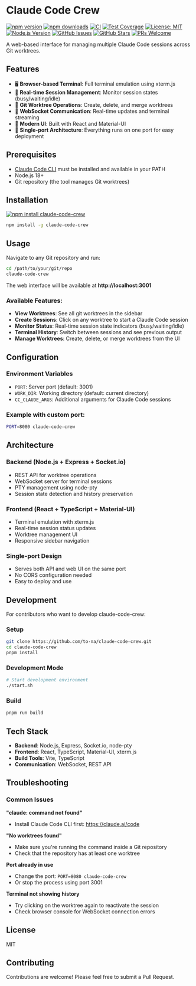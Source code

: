 # Claude Code Crew

[![npm version](https://badge.fury.io/js/claude-code-crew.svg)](https://www.npmjs.com/package/claude-code-crew)
[![npm downloads](https://img.shields.io/npm/dm/claude-code-crew.svg)](https://www.npmjs.com/package/claude-code-crew)
[![CI](https://github.com/to-na/claude-code-crew/actions/workflows/ci.yml/badge.svg)](https://github.com/to-na/claude-code-crew/actions/workflows/ci.yml)
[![Test Coverage](https://github.com/to-na/claude-code-crew/actions/workflows/coverage.yml/badge.svg)](https://github.com/to-na/claude-code-crew/actions/workflows/coverage.yml)
[![License: MIT](https://img.shields.io/badge/License-MIT-yellow.svg)](https://opensource.org/licenses/MIT)
[![Node.js Version](https://img.shields.io/node/v/claude-code-crew.svg)](https://nodejs.org)
[![GitHub Issues](https://img.shields.io/github/issues/to-na/claude-code-crew.svg)](https://github.com/to-na/claude-code-crew/issues)
[![GitHub Stars](https://img.shields.io/github/stars/to-na/claude-code-crew.svg)](https://github.com/to-na/claude-code-crew/stargazers)
[![PRs Welcome](https://img.shields.io/badge/PRs-welcome-brightgreen.svg)](https://github.com/to-na/claude-code-crew/pulls)

A web-based interface for managing multiple Claude Code sessions across Git worktrees.

## Features

- 🖥️ **Browser-based Terminal**: Full terminal emulation using xterm.js
- 🔄 **Real-time Session Management**: Monitor session states (busy/waiting/idle)
- 🌳 **Git Worktree Operations**: Create, delete, and merge worktrees
- 🔌 **WebSocket Communication**: Real-time updates and terminal streaming
- 🎨 **Modern UI**: Built with React and Material-UI
- 📱 **Single-port Architecture**: Everything runs on one port for easy deployment

## Prerequisites

- [Claude Code CLI](https://claude.ai/code) must be installed and available in your PATH
- Node.js 18+ 
- Git repository (the tool manages Git worktrees)

## Installation

[![npm install claude-code-crew](https://nodei.co/npm/claude-code-crew.png?mini=true)](https://npmjs.org/package/claude-code-crew)

```bash
npm install -g claude-code-crew
```

## Usage

Navigate to any Git repository and run:

```bash
cd /path/to/your/git/repo
claude-code-crew
```

The web interface will be available at **http://localhost:3001**

### Available Features:
- **View Worktrees**: See all git worktrees in the sidebar
- **Create Sessions**: Click on any worktree to start a Claude Code session
- **Monitor Status**: Real-time session state indicators (busy/waiting/idle)
- **Terminal History**: Switch between sessions and see previous output
- **Manage Worktrees**: Create, delete, or merge worktrees from the UI

## Configuration

### Environment Variables

- `PORT`: Server port (default: 3001)
- `WORK_DIR`: Working directory (default: current directory)
- `CC_CLAUDE_ARGS`: Additional arguments for Claude Code sessions

### Example with custom port:
```bash
PORT=8080 claude-code-crew
```

## Architecture

### Backend (Node.js + Express + Socket.io)
- REST API for worktree operations
- WebSocket server for terminal sessions
- PTY management using node-pty
- Session state detection and history preservation

### Frontend (React + TypeScript + Material-UI)
- Terminal emulation with xterm.js
- Real-time session status updates
- Worktree management UI
- Responsive sidebar navigation

### Single-port Design
- Serves both API and web UI on the same port
- No CORS configuration needed
- Easy to deploy and use

## Development

For contributors who want to develop claude-code-crew:

### Setup
```bash
git clone https://github.com/to-na/claude-code-crew.git
cd claude-code-crew
pnpm install
```

### Development Mode
```bash
# Start development environment
./start.sh
```

### Build
```bash
pnpm run build
```

## Tech Stack

- **Backend**: Node.js, Express, Socket.io, node-pty
- **Frontend**: React, TypeScript, Material-UI, xterm.js
- **Build Tools**: Vite, TypeScript
- **Communication**: WebSocket, REST API

## Troubleshooting

### Common Issues

**"claude: command not found"**
- Install Claude Code CLI first: https://claude.ai/code

**"No worktrees found"**
- Make sure you're running the command inside a Git repository
- Check that the repository has at least one worktree

**Port already in use**
- Change the port: `PORT=8080 claude-code-crew`
- Or stop the process using port 3001

**Terminal not showing history**
- Try clicking on the worktree again to reactivate the session
- Check browser console for WebSocket connection errors

## License

MIT

## Contributing

Contributions are welcome! Please feel free to submit a Pull Request.